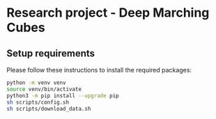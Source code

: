 # Research project - Deep Marching Cubes

## Setup requirements

Please follow these instructions to install the required packages:

```bash
python -m venv venv
source venv/bin/activate
python3 -m pip install --upgrade pip
sh scripts/config.sh
sh scripts/download_data.sh
```